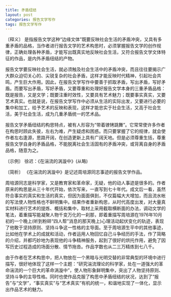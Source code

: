 ```yaml
---
title: 矛盾纽结
layout: post
categories: 报告文学写作
tags: 报告文学写作
---
```


〔释义〕 是指报告文学这种“边缘文体”既要反映社会生活的矛盾冲突，又具有多重矛盾的品格，当作者进行报告文学的艺术构思时，必须掌握报告文学的创作规律，正确处理各种矛盾，才能写出既真实地反映社会生活，又符合报告文学文体特征的作品，是内外矛盾纽结的产物。

报告文学要反映社会生活，就必须触及社会生活中的矛盾冲突，而且往往要揭示广大群众迫切关心的、尖锐复杂的社会矛盾，这样才能反映时代精神，引起社会共鸣，产生巨大作用。因此，在报告文学写作中要善于抓取矛盾，写出矛盾，写好矛盾。而要写出矛盾，写好矛盾，又要尊重和处理好报告文学本身的三重矛盾品格：既是报告，又是文学；既要注重时效性，又要具有艺术魅力；既要事实真实，又要艺术真实。也就是说，在报告文学写作中必须从生活的实际出发，又要进行必要的集中和加工，给予艺术的反映和表现，这样才能忠实于社会生活，又高于社会生活，美于社会生活，成为几重矛盾统一的艺术品。

报告文学矛盾纽结的构思特点，被有人形容为“带着镣铐跳舞”。它常常使许多作者在构思时顾此失彼，左右为难，产生疑虑和困惑。而只要掌握了它的规律，就会使作者左右逢源，思路开阔，在创造更新上具有广阔天地。但是必须尊重生括，尊重报告文学自身的矛盾品格，不能脱离社会生活固有的矛盾冲突，或背离自身的矛盾品格，随意为之。

〔示例〕 徐迟：《在湍流的涡漩中》(从略)

〔简析〕 《在湍流的涡漩中》是记述周培源同志事迹的报告文学作品。

周培源同志是科学家，又是教育家和革命家，无疑，他的动人事迹是很多的。作者原来的构思是从三十年代开始，依次写来，一直写到七十年代。成文后一看，虽然符合事实的真实和生活的真实，但因为面面俱到，不仅篇幅大大增加，而且流水帐的写法使人物性格也不鲜明集中。结果作者重新构思，从时代高度出发，对大量真实材料进行艺术的提炼、概括和集中，取材上采用截取横断面的办法，调动文学的笔法，着重描写能凝聚人物千变万化的一刹那，即着重描写周培源在1976年10月初的一个晚上(听到粉碎“四人帮”消息的那天晚上)心理活动起伏变化的轨迹，表现了他敢于坚持原则、坚持斗争这一性格的主导面。至于周培源生平中的其他事迹，比如他在学术上的成就和活动，作者运用人物回忆自己斗争经历的手法，作了简略的介绍，并都巧妙地为表现他的斗争精神服务，起到了很好的烘托作用，避免了因写历史过程造成的场面分散、情节拖沓。作品字数也从二三万精炼到七八千。

由于作者在艺术构思中，把人物放在一个黑暗与光明交替的非常典型的环境中进行描写，很好地体现了这样一个主题：“研究湍流理论的科学家，处在一道强大的革命湍流的一个巨大的革命涡漩中”，使人物形象鲜明集中，突出了人物坚持原则、坚持斗争的主导性格。同时也使作品克服了构思中矛盾纽结的状况，达到了“报告”与“文学”，“事实真实”与“艺术真实”有机的统一，和谐地实现了一体化，显示出作品艺术的魅力。 